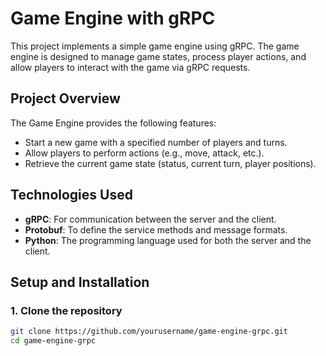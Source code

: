 # Game Engine with gRPC

This project implements a simple game engine using gRPC. The game engine is designed to manage game states, process player actions, and allow players to interact with the game via gRPC requests.

## Project Overview

The Game Engine provides the following features:
- Start a new game with a specified number of players and turns.
- Allow players to perform actions (e.g., move, attack, etc.).
- Retrieve the current game state (status, current turn, player positions).

## Technologies Used

- **gRPC**: For communication between the server and the client.
- **Protobuf**: To define the service methods and message formats.
- **Python**: The programming language used for both the server and the client.

## Setup and Installation

### 1. Clone the repository

```bash
git clone https://github.com/yourusername/game-engine-grpc.git
cd game-engine-grpc
